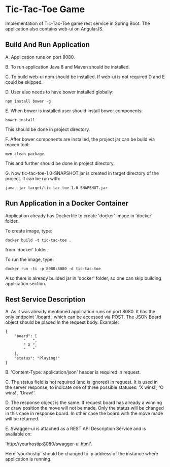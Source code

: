 # Tic-Tac-Toe Game

Implementation of Tic-Tac-Toe game rest service in Spring Boot.
The application also contains web-ui on AngularJS.

## Build And Run Application

A. Application runs on port 8080.

B. To run application Java 8 and Maven should be installed.

C. To build web-ui npm should be installed.
If web-ui is not required D and E could be skipped.

D. User also needs to have bower installed globally:

`npm install bower -g`

E. When bower is installed user should install bower components:

`bower install` 

This should be done in project directory.

F. After bower components are installed, the project jar can be build via maven tool:

`mvn clean package`

This and further should be done in project directory.

G. Now tic-tac-toe-1.0-SNAPSHOT.jar is created in target directory of the project.
It can be run with:

`java -jar target/tic-tac-toe-1.0-SNAPSHOT.jar`

## Run Application in a Docker Container

Application already has Dockerfile to create 'docker' image in 'docker' folder.

To create image, type:

`docker build -t tic-tac-toe .`

from 'docker' folder.

To run the image, type:

`docker run -ti -p 8080:8080 -d tic-tac-toe`

Also there is already builded jar in 'docker' folder, so one can skip building
application section.

## Rest Service Description

A. As it was already mentioned application runs on port 8080. It has the
only endpoint '/board', which can be accessed via POST. The JSON Board object
should be placed in the request body. Example:

```
{
    "board": [
        "   ",
        " X ",
        "   "
    ],
    "status": "Playing!"
}
``` 

B. 'Content-Type: application/json' header is required in request. 

C. The status field is not required (and is ignored) in request. It is used in 
the server response, to indicate one of three possible statuses:
'X wins!', 'O wins!', 'Draw!'.

D. The response object is the same. If request board has already a winning or draw
position the move will not be made. Only the status will be changed in this case
in response board. In other case the board with the move made will be returned.    

E. Swagger-ui is attached as a REST API Description Service and is available on:

'http://yourhostip:8080/swagger-ui.html'.

Here 'yourhostip' should be changed to ip address of the instance where application
is running.